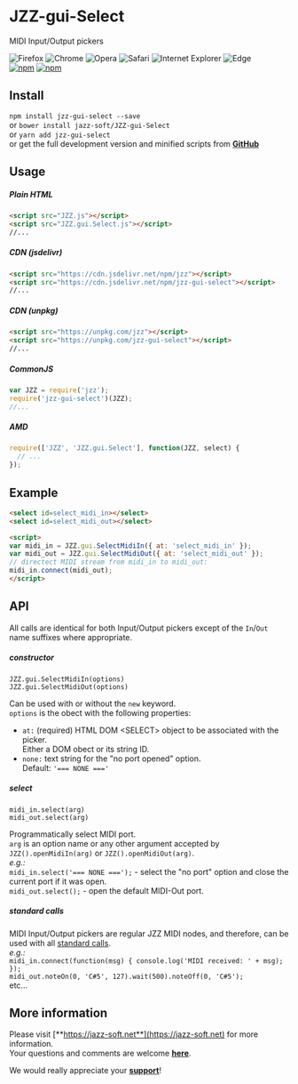 # JZZ-gui-Select

MIDI Input/Output pickers

![Firefox](https://jazz-soft.github.io/img/firefox.jpg)
![Chrome](https://jazz-soft.github.io/img/chrome.jpg)
![Opera](https://jazz-soft.github.io/img/opera.jpg)
![Safari](https://jazz-soft.github.io/img/safari.jpg)
![Internet Explorer](https://jazz-soft.github.io/img/msie.jpg)
![Edge](https://jazz-soft.github.io/img/edgc.jpg)  
[![npm](https://img.shields.io/npm/v/jzz-gui-select.svg)](https://www.npmjs.com/package/jzz-gui-select)
[![npm](https://img.shields.io/npm/dt/jzz-gui-select.svg)](https://www.npmjs.com/package/jzz-gui-select)

## Install

`npm install jzz-gui-select --save`  
or `bower install jazz-soft/JZZ-gui-Select`  
or `yarn add jzz-gui-select`  
or get the full development version and minified scripts from [**GitHub**](https://github.com/jazz-soft/JZZ-gui-Select)

## Usage

##### Plain HTML

```html
<script src="JZZ.js"></script>
<script src="JZZ.gui.Select.js"></script>
//...
```

##### CDN (jsdelivr)

```html
<script src="https://cdn.jsdelivr.net/npm/jzz"></script>
<script src="https://cdn.jsdelivr.net/npm/jzz-gui-select"></script>
//...
```

##### CDN (unpkg)

```html
<script src="https://unpkg.com/jzz"></script>
<script src="https://unpkg.com/jzz-gui-select"></script>
//...
```

##### CommonJS

```js
var JZZ = require('jzz');
require('jzz-gui-select')(JZZ);
//...
```

##### AMD

```js
require(['JZZ', 'JZZ.gui.Select'], function(JZZ, select) {
  // ...
});
```

## Example

```html
<select id=select_midi_in></select>
<select id=select_midi_out></select>

<script>
var midi_in = JZZ.gui.SelectMidiIn({ at: 'select_midi_in' });
var midi_out = JZZ.gui.SelectMidiOut({ at: 'select_midi_out' });
// directect MIDI stream from midi_in to midi_out:
midi_in.connect(midi_out);
</script>
```

## API

All calls are identical for both Input/Output pickers
except of the `In`/`Out` name suffixes where appropriate.

##### constructor
`JZZ.gui.SelectMidiIn(options)`  
`JZZ.gui.SelectMidiOut(options)`

Can be used with or without the `new` keyword.  
`options` is the obect with the following properties:
- `at:` (required) HTML DOM &lt;SELECT&gt; object to be associated with the picker.  
Either a DOM obect or its string ID.
- `none:` text string for the "no port opened" option.  
Default: `'=== NONE ==='`

##### select
`midi_in.select(arg)`  
`midi_out.select(arg)`

Programmatically select MIDI port.  
`arg` is an option name or any other argument accepted
by `JZZ().openMidiIn(arg)` or `JZZ().openMidiOut(arg)`.  
*e.g.:*  
`midi_in.select('=== NONE ===');` - select the "no port" option
and close the current port if it was open.  
`midi_out.select();` - open the default MIDI-Out port.

##### standard calls
MIDI Input/Output pickers are regular JZZ MIDI nodes,
and therefore, can be used with all [standard calls](https://jazz-soft.net/doc/JZZ/reference.html).  
*e.g.:*  
`midi_in.connect(function(msg) { console.log('MIDI received: ' + msg); });`  
`midi_out.noteOn(0, 'C#5', 127).wait(500).noteOff(0, 'C#5');`  
etc...

## More information

Please visit [**https://jazz-soft.net**](https://jazz-soft.net) for more information.  
Your questions and comments are welcome [**here**](https://jazz-soft.org).

We would really appreciate your [**support**](https://jazz-soft.net/donate)!
